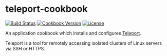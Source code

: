 # teleport-cookbook
[![Build Status](https://img.shields.io/travis/johnbellone/teleport-cookbook.svg)](https://travis-ci.org/johnbellone/teleport-cookbook)
[![Cookbook Version](https://img.shields.io/cookbook/v/teleport.svg)](https://supermarket.chef.io/cookbooks/teleport)
[![License](https://img.shields.io/badge/license-Apache_2-blue.svg)](https://www.apache.org/licenses/LICENSE-2.0)

An application cookbook which installs and configures [Teleport][0].

Teleport is a tool for remotely accessing isolated clusters of Linux
servers via SSH or HTTPS.

[0]: https://gravitational.com/teleport/
